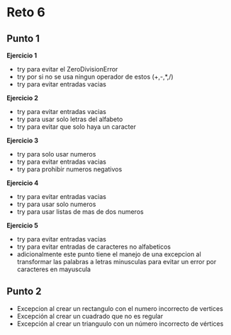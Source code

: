 # **Reto 6**
## **Punto 1**

**Ejercicio 1**

+ try para evitar el ZeroDivisionError
+ try por si no se usa ningun operador de estos (+,-,*,/)
+ try para evitar entradas vacias

**Ejercicio 2**
+ try para evitar entradas vacias
+ try para usar solo letras del alfabeto
+ try para evitar que solo haya un caracter

**Ejercicio 3**
+  try para solo usar numeros
+  try para evitar entradas vacias
+  try para prohibir numeros negativos

**Ejercicio 4**
+ try para evitar entradas vacias
+ try para usar solo numeros
+ try para usar listas de mas de dos numeros

**Ejercicio 5**
+ try para evitar entradas vacias
+ try para evitar entradas de caracteres no alfabeticos
+ adicionalmente este punto tiene el manejo de una excepcion al transformar las palabras a letras minusculas para evitar un error por caracteres en mayuscula

## **Punto 2**
+ Excepcion al crear un rectangulo con el numero incorrecto de vertices
+ Excepción al crear un cuadrado que no es regular
+ Excepción al crear un trianguulo con un número incorrecto de vértices
